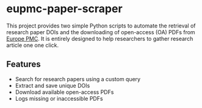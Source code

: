 # eupmc-paper-scraper
This project provides two simple Python scripts to automate the retrieval of research paper DOIs and the downloading of open-access (OA) PDFs from [Europe PMC](https://europepmc.org/). It is entirely designed to help researchers to gather research article one one click.

## Features

- Search for research papers using a custom query
- Extract and save unique DOIs
- Download available open-access PDFs
- Logs missing or inaccessible PDFs




